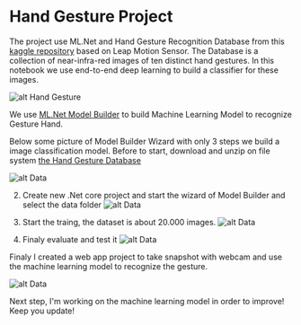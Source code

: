 
# Hand Gesture Project

The project use ML.Net and Hand Gesture Recognition Database from this [kaggle repository](https://www.kaggle.com/gti-upm/leapgestrecog)  based on Leap Motion Sensor. The Database is a collection of near-infra-red images of ten distinct hand gestures. In this notebook we use end-to-end deep learning to build a classifier for these images.

![alt Hand Gesture](https://github.com/mrcarbook/handgesture/blob/master/HandGestureML.WebApp/wwwroot/CameraPhotos/dataset-cover.png)

We use [ML.Net Model Builder](https://dotnet.microsoft.com/apps/machinelearning-ai/ml-dotnet/model-builder) to build Machine Learning Model to recognize Gesture Hand.

Below some picture of Model Builder Wizard with only 3 steps we build a image classification model. Before to start, download and unzip on file system [the Hand Gesture Database](https://www.kaggle.com/benenharrington/hand-gesture-recognition-database-with-cnn/data)

![alt Data](https://github.com/mrcarbook/handgesture/blob/master/Model%20Training/data.PNG)

2) Create new .Net core project and start the wizard of Model Builder and select the data folder 
![alt Data](https://github.com/mrcarbook/handgesture/blob/master/Model%20Training/datapreview.PNG)

3) Start the traing, the dataset is about 20.000 images.
![alt Data](https://github.com/mrcarbook/handgesture/blob/master/Model%20Training/train.PNG)

4) Finaly evaluate and test it
![alt Data](https://github.com/mrcarbook/handgesture/blob/master/Model%20Training/evalute.PNG)

Finaly I created a web app project to take snapshot with webcam and use the machine learning model to recognize the gesture.

![alt Data](https://github.com/mrcarbook/handgesture/blob/master/Model%20Training/prediction.PNG)


Next step, I'm working on the machine learning model in order to improve! Keep you update!
